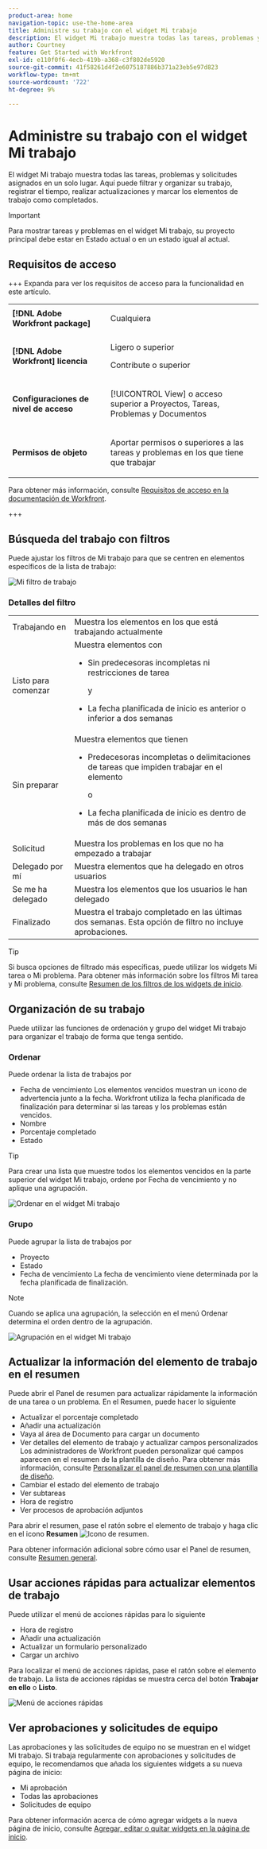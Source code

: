 ```yaml
---
product-area: home
navigation-topic: use-the-home-area
title: Administre su trabajo con el widget Mi trabajo
description: El widget Mi trabajo muestra todas las tareas, problemas y solicitudes asignados en un solo lugar. Aquí puede filtrar y organizar su trabajo, registrar el tiempo, realizar actualizaciones y marcar los elementos de trabajo como completados.
author: Courtney
feature: Get Started with Workfront
exl-id: e110f0f6-4ecb-419b-a368-c3f802de5920
source-git-commit: 41f58261d4f2e6075187886b371a23eb5e97d823
workflow-type: tm+mt
source-wordcount: '722'
ht-degree: 9%

---
```


# Administre su trabajo con el widget Mi trabajo

El widget Mi trabajo muestra todas las tareas, problemas y solicitudes asignados en un solo lugar. Aquí puede filtrar y organizar su trabajo, registrar el tiempo, realizar actualizaciones y marcar los elementos de trabajo como completados.

>[!IMPORTANT]
>
>Para mostrar tareas y problemas en el widget Mi trabajo, su proyecto principal debe estar en Estado actual o en un estado igual al actual.

## Requisitos de acceso

+++ Expanda para ver los requisitos de acceso para la funcionalidad en este artículo.

<table style="table-layout:auto"> 
 <col> 
 </col> 
 <col> 
 </col> 
 <tbody> 
  <tr> 
   <td role="rowheader"><strong>[!DNL Adobe Workfront package]</strong></td> 
   <td> <p>Cualquiera</p> </td> 
  </tr> 
  <tr> 
   <td role="rowheader"><strong>[!DNL Adobe Workfront] licencia</strong></td> 
   <td> 
      <p>Ligero o superior</p>
   <p>Contribute o superior</p>
  </td> 
  </tr>
  <tr> 
   <td role="rowheader"><strong>Configuraciones de nivel de acceso</strong></td> 
   <td> <p>[!UICONTROL View] o acceso superior a Proyectos, Tareas, Problemas y Documentos</p> </td> 
  </tr>  
  <tr> 
   <td role="rowheader"><strong>Permisos de objeto</strong></td> 
   <td> <p>Aportar permisos o superiores a las tareas y problemas en los que tiene que trabajar</p>  </td> 
  </tr> 
 </tbody> 
</table>

Para obtener más información, consulte [Requisitos de acceso en la documentación de Workfront](/help/quicksilver/administration-and-setup/add-users/access-levels-and-object-permissions/access-level-requirements-in-documentation.md).

+++

## Búsqueda del trabajo con filtros

Puede ajustar los filtros de Mi trabajo para que se centren en elementos específicos de la lista de trabajo:

![Mi filtro de trabajo](assets/filter-my-work-widget.png)

### Detalles del filtro

<table>
  <tbody>
    <tr>
      <td>Trabajando en</td>
      <td>Muestra los elementos en los que está trabajando actualmente</td>
    </tr>
    <tr>
      <td>Listo para comenzar</td>
      <td>Muestra elementos con 
      <ul>
      <li>Sin predecesoras incompletas ni restricciones de tarea</li>
      <p>y</p>
      <li>La fecha planificada de inicio es anterior o inferior a dos semanas</li>
      </ul>
      </td>
    </tr>
    <tr>
      <td>Sin preparar</td>
      <td>Muestra elementos que tienen
       <ul>
      <li>Predecesoras incompletas o delimitaciones de tareas que impiden trabajar en el elemento</li>
      <p>o</p>
      <li>La fecha planificada de inicio es dentro de más de dos semanas</li>
      </ul>
       </td>
    </tr>
    <tr>
      <td>Solicitud</td>
      <td>Muestra los problemas en los que no ha empezado a trabajar</td>
    </tr>
    <tr>
      <td>Delegado por mí</td>
      <td>Muestra elementos que ha delegado en otros usuarios</td>
    </tr>
    <tr>
      <td>Se me ha delegado</td>
      <td>Muestra los elementos que los usuarios le han delegado</td>
    </tr>
    <tr>
      <td>Finalizado</td>
      <td>Muestra el trabajo completado en las últimas dos semanas. Esta opción de filtro no incluye aprobaciones.</td>
    </tr>
  </tbody>
</table>

>[!TIP]
>
>Si busca opciones de filtrado más específicas, puede utilizar los widgets Mi tarea o Mi problema. Para obtener más información sobre los filtros Mi tarea y Mi problema, consulte [Resumen de los filtros de los widgets de inicio](/help/quicksilver/workfront-basics/using-home/using-the-home-area/widget-filter-overview-home.md).

## Organización de su trabajo

Puede utilizar las funciones de ordenación y grupo del widget Mi trabajo para organizar el trabajo de forma que tenga sentido.

### Ordenar

Puede ordenar la lista de trabajos por

* Fecha de vencimiento
Los elementos vencidos muestran un icono de advertencia junto a la fecha. Workfront utiliza la fecha planificada de finalización para determinar si las tareas y los problemas están vencidos.
* Nombre
* Porcentaje completado
* Estado

>[!TIP]
>
>Para crear una lista que muestre todos los elementos vencidos en la parte superior del widget Mi trabajo, ordene por Fecha de vencimiento y no aplique una agrupación.


![Ordenar en el widget Mi trabajo](assets/sort-my-work-widget.png)

### Grupo

Puede agrupar la lista de trabajos por

* Proyecto
* Estado
* Fecha de vencimiento
La fecha de vencimiento viene determinada por la fecha planificada de finalización.

>[!NOTE]
>
>Cuando se aplica una agrupación, la selección en el menú Ordenar determina el orden dentro de la agrupación.


![Agrupación en el widget Mi trabajo](assets/group-my-work-widget.png)

## Actualizar la información del elemento de trabajo en el resumen

Puede abrir el Panel de resumen para actualizar rápidamente la información de una tarea o un problema. En el Resumen, puede hacer lo siguiente

* Actualizar el porcentaje completado
* Añadir una actualización
* Vaya al área de Documento para cargar un documento
* Ver detalles del elemento de trabajo y actualizar campos personalizados
Los administradores de Workfront pueden personalizar qué campos aparecen en el resumen de la plantilla de diseño. Para obtener más información, consulte [Personalizar el panel de resumen con una plantilla de diseño](/help/quicksilver/administration-and-setup/customize-workfront/use-layout-templates/customize-home-summary-layout-template.md).
* Cambiar el estado del elemento de trabajo
* Ver subtareas
* Hora de registro
* Ver procesos de aprobación adjuntos

Para abrir el resumen, pase el ratón sobre el elemento de trabajo y haga clic en el icono **Resumen** ![Icono de resumen](assets/open-summary-new-home.png).

Para obtener información adicional sobre cómo usar el Panel de resumen, consulte [Resumen general](/help/quicksilver/workfront-basics/the-new-workfront-experience/summary-overview.md).

## Usar acciones rápidas para actualizar elementos de trabajo

Puede utilizar el menú de acciones rápidas para lo siguiente

* Hora de registro
* Añadir una actualización
* Actualizar un formulario personalizado
* Cargar un archivo

Para localizar el menú de acciones rápidas, pase el ratón sobre el elemento de trabajo. La lista de acciones rápidas se muestra cerca del botón **Trabajar en ello** o **Listo**.

![Menú de acciones rápidas](assets/quick-actions-new-home.png)


## Ver aprobaciones y solicitudes de equipo

Las aprobaciones y las solicitudes de equipo no se muestran en el widget Mi trabajo. Si trabaja regularmente con aprobaciones y solicitudes de equipo, le recomendamos que añada los siguientes widgets a su nueva página de inicio:

* Mi aprobación
* Todas las aprobaciones
* Solicitudes de equipo

Para obtener información acerca de cómo agregar widgets a la nueva página de inicio, consulte [Agregar, editar o quitar widgets en la página de inicio](/help/quicksilver/workfront-basics/using-home/using-the-home-area/add-edit-remove-widgets-in-new-home.md).
